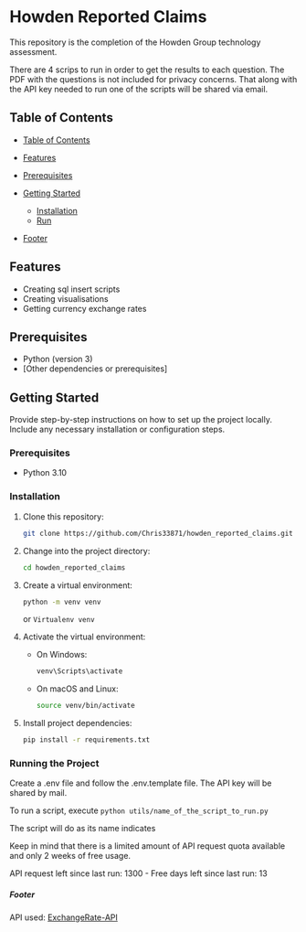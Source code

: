 # Howden Reported Claims

This repository is the completion of the Howden Group technology assessment.

There are 4 scrips to run in order to get the results to each question. The PDF with the questions is not included for privacy concerns. That along with the API key needed to run one of the scripts will be shared via email.

## Table of Contents

- [Table of Contents](#table-of-contents)
- [Features](#features)
- [Prerequisites](#prerequisites)
- [Getting Started](#getting-started)

  - [Installation](#installation)
  - [Run](#Running-the-Project)

- [Footer](#Footer)

## Features

- Creating sql insert scripts
- Creating visualisations
- Getting currency exchange rates

## Prerequisites

- Python (version 3)
- [Other dependencies or prerequisites]

## Getting Started

Provide step-by-step instructions on how to set up the project locally. Include any necessary installation or configuration steps.

### Prerequisites

- Python 3.10

### Installation

1. Clone this repository:

   ```bash
   git clone https://github.com/Chris33871/howden_reported_claims.git
   ```

2. Change into the project directory:

   ```bash
   cd howden_reported_claims
   ```

3. Create a virtual environment:

   ```bash
   python -m venv venv
   ```

   or `Virtualenv venv`

4. Activate the virtual environment:

   - On Windows:

     ```bash
     venv\Scripts\activate
     ```

   - On macOS and Linux:

     ```bash
     source venv/bin/activate
     ```

5. Install project dependencies:

   ```bash
   pip install -r requirements.txt
   ```

### Running the Project

Create a .env file and follow the .env.template file. The API key will be shared by mail.

To run a script, execute
`python utils/name_of_the_script_to_run.py`

The script will do as its name indicates

Keep in mind that there is a limited amount of API request quota available and only 2 weeks of free usage.

API request left since last run: 1300 - Free days left since last run: 13

##### Footer

API used: [ExchangeRate-API](https://app.exchangerate-api.com/dashboard)
